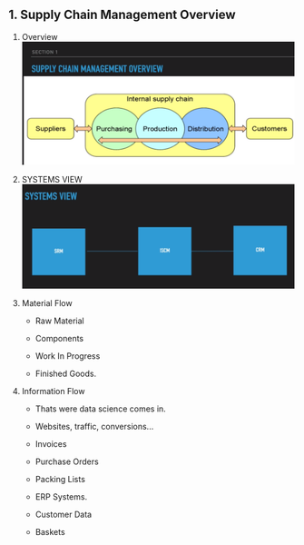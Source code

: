 ## 1. Supply Chain Management Overview

1. Overview
    <img src="./Img/04_Supply_Chain_Views_1.jpg">


2. SYSTEMS VIEW 
    <img src="./Img/04_Supply_Chain_Views_2.jpg">

3. Material Flow

    - Raw Material

    - Components

    - Work In Progress

    - Finished Goods.

4. Information Flow

    - Thats were data science comes in.

    - Websites, traffic, conversions...

    - Invoices

    - Purchase Orders

    - Packing Lists

    - ERP Systems.

    - Customer Data

    - Baskets